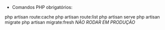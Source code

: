 * Comandos PHP obrigatórios: 

php artisan route:cache
php artisan route:list
php artisan serve
php artisan migrate
php artisan migrate:fresh *NÃO RODAR EM PRODUÇÃO*